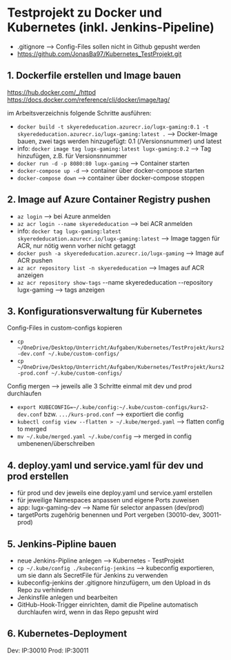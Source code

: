 # Testprojekt zu Docker und Kubernetes (inkl. Jenkins-Pipeline)
- .gitignore --> Config-Files sollen nicht in Github gepusht werden
- https://github.com/JonasBa97/Kubernetes_TestProjekt.git

## 1. Dockerfile erstellen und Image bauen
https://hub.docker.com/_/httpd
https://docs.docker.com/reference/cli/docker/image/tag/

im Arbeitsverzeichnis folgende Schritte ausführen:
- `docker build -t skyerededucation.azurecr.io/lugx-gaming:0.1 -t skyerededucation.azurecr.io/lugx-gaming:latest .` --> Docker-Image bauen, zwei tags werden hinzugefügt: 0.1 (/Versionsnummer) und latest
- info: `docker image tag lugx-gaming:latest lugx-gaming:0.2` --> Tag hinzufügen, z.B. für Versionsnnummer
- `docker run -d -p 8080:80 lugx-gaming` --> Container starten
- `docker-compose up -d` --> container über docker-compose starten
- `docker-compose down` --> container über docker-compose stoppen

## 2. Image auf Azure Container Registry pushen

- `az login` --> bei Azure anmelden
- `az acr login --name skyerededucation` --> bei ACR anmelden
- info: `docker tag lugx-gaming:latest skyerededucation.azurecr.io/lugx-gaming:latest` --> Image taggen für ACR, nur nötig wenn vorher nicht getaggt
- `docker push -a skyerededucation.azurecr.io/lugx-gaming` --> Image auf ACR pushen
- `az acr repository list -n skyerededucation` --> Images auf ACR anzeigen
- `az acr repository show-tags` --name skyerededucation --repository lugx-gaming --> tags anzeigen

## 3. Konfigurationsverwaltung für Kubernetes
Config-Files in custom-configs kopieren
- `cp ~/OneDrive/Desktop/Unterricht/Aufgaben/Kubernetes/TestProjekt/kurs2-dev.conf ~/.kube/custom-configs/`
- `cp ~/OneDrive/Desktop/Unterricht/Aufgaben/Kubernetes/TestProjekt/kurs2-prod.conf ~/.kube/custom-configs/`

Config mergen --> jeweils alle 3 Schritte einmal mit dev und prod durchlaufen
- `export KUBECONFIG=~/.kube/config:~/.kube/custom-configs/kurs2-dev.conf` bzw. `.../kurs-prod.conf` --> exportiert die config
- `kubectl config view --flatten > ~/.kube/merged.yaml` --> flatten config to merged
- `mv ~/.kube/merged.yaml ~/.kube/config` --> merged in config umbenenen/überschreiben

## 4. deploy.yaml und service.yaml für dev und prod erstellen
- für prod und dev jeweils eine deploy.yaml und service.yaml erstellen
- für jeweilige Namespaces anpassen und eigene Ports zuweisen
- app: lugx-gaming-dev --> Name für selector anpassen (dev/prod)
- targetPorts zugehörig benennen und Port vergeben (30010-dev, 30011-prod)

## 5. Jenkins-Pipline bauen
- neue Jenkins-Pipline anlegen --> Kubernetes - TestProjekt
- `cp ~/.kube/config ./kubeconfig-jenkins` --> kubeconfig exportieren, um sie dann als SecretFile für Jenkins zu verwenden
- kubeconfig-jenkins der .gitignore hinzufügern, um den Upload in ds Repo zu verhindern
- Jenkinsfile anlegen und bearbeiten
- GitHub-Hook-Trigger einrichten, damit die Pipeline automatisch durchlaufen wird, wenn in das Repo gepusht wird

## 6. Kubernetes-Deployment
Dev: IP:30010
Prod: IP:30011
